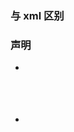 <!-- 重点 -->

### 与 xml 区别

### 声明

- <!DOCTYPE html>

### <header>

- <title> 文档添加标题
- <meta > 元数据就是描述数据的数据，如字符编码、作者

### <body>

### <link> @import

- <link>是在html文档引入外部样式文件
- @import 是在 css 文件中引入样式文件
- <link rel="stylesheet" href="my-css-file.css" />

### <script>

- <script src="my-js-file.js" defer></script>defer 以告诉浏览器在解析完成 HTML 后再加载 JavaScript

### 常用语义化标签

- 布局 <header>页眉 <nav>导航栏 <main>主内容 <article>文章 <section>段落 <aside>侧边栏 <footer>页脚
- <code> 文字
- <image> 图片
- <a> 超链接
- <address> 地址 <caption> 说明文字
- 强调 <em> <strong>
- <abbr> 标记这个单词是缩写，如<abbr>NBA</abbr>
- 引用 <blockquote>
- 删除线 <del>
- 变量 <var> <p> 一个简单的方程：<var>x</var> = <var>y</var> + 2 </p>
- 上标 下标<sup> 和 <sub>
- 保留空白字符 <pre>
- 时间日期 <time>
- 表格<table>

### 无语义化

- 列表 <dl> <dd> <dt> <ul> <li>
- h1-h6 <hgroup>
- 斜体 <i>
- 下划线 <u>
- 加粗 <b>
- 换行 <br>
- 水平分割线 <hr>
- <div> <span><p>

### 多媒体

- <video>

  - 属性:
    - src:视频地址
    - autoplay:是否自动播放
    - controls:是否显示控制条
    - loop:是否循环播放
    - poster:海报帧占位符
  - 事件:
    - 检查 canplay
    - 播放 play
    - 暂停 pause

- <audio>
- <iframe> 嵌入其他网页
- <object> 表示引入一个外部资源:图片、pdf 等
- <svg>

### 画布 <canvas>

```js
const canvas = document.getElementById('canvas')
const ctx = canvas.getContext('2d')

- ctx.save() // 把状态保存起来
  ctx.translate(x,y) //设置中心点
  ctx.beginPath()
  ctx.arc(a,b,100,0,2\*Math.PI)//画圆 中心点 a,b,半径,开始角度,结束角度
  ctx.moveTo()// 设置画线起点
  ctx.lineTo()// 画线经过点
  ctx.stroke() //执行画线操作
  ctx.closePath()
  //其他 保存为图片 填充文字
```

### <iframe>

- 属性

  - frameborder 是否显示边框 yes/no
  - height
  - width
  - name 设置名称,可以用 window.frames[name]获取到相应的 dom
  - scrolling yes/no/auto
  - src
  - sandbox 对 iframe 一系列限制

- dom

  - contentWindow iframe 的 window 对象
  - contentDocument iframe 的 document 对象

- 同域与不同域

  - 父页面对子页面的操作
  - iframe 的 src 与父页面同域父页面可以改写子页面内容;如 a
  - 不同域,不可以改动子页面,但可以跳转;如 b

    ```html
    A:<iframe
      id="mainIframe"
      name="mainIframe"
      src="/main.html"
      frameborder="0"
      scrolling="auto"
    ></iframe>

    B:<iframe
      id="mainIframe"
      name="mainIframe"
      src="http://www.baidu.com"
      frameborder="0"
      scrolling="auto"
    ></iframe>
    ```

  - 子页面对父页面的操作
    - 子页面里面 window.top 获取最顶层 window 对象
    - 子页面里面 window.parent 获取父级 window 对象
    - 子页面里面 window.self 获取自身 window 对象

### svg

### 刷新浏览器缓存
